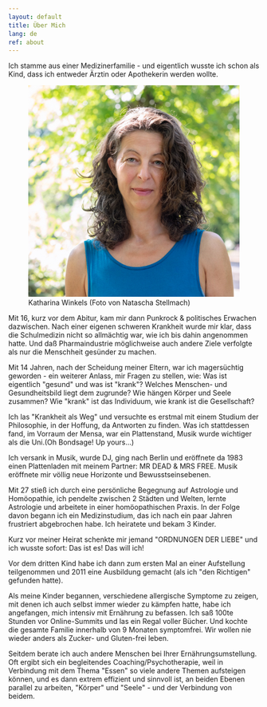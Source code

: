 ```yaml
---
layout: default
title: Über Mich
lang: de
ref: about
---
```

Ich stamme aus einer Medizinerfamilie - und eigentlich wusste ich schon
als Kind, dass ich entweder Ärztin oder Apothekerin werden wollte.

<figure id="portrait">
	<img alt="Portrait Katharina Winkels" src="/img/portrait.jpg">
	<figcaption>Katharina Winkels (Foto von Natascha Stellmach)</figcaption>
</figure>

Mit 16, kurz vor dem Abitur, kam mir dann Punkrock & politisches
Erwachen dazwischen. Nach einer eigenen schweren Krankheit wurde mir klar,
dass die Schulmedizin nicht so allmächtig war, wie ich bis dahin angenommen
hatte. Und daß Pharmaindustrie möglichweise auch andere Ziele verfolgte
als nur die Menschheit gesünder zu machen.

Mit 14 Jahren, nach der Scheidung meiner Eltern, war ich magersüchtig
geworden - ein weiterer Anlass, mir Fragen zu stellen, wie: Was ist
eigentlich "gesund" und was ist "krank"? Welches Menschen- und
Gesundheitsbild liegt dem zugrunde? Wie hängen Körper und Seele
zusammen? Wie "krank" ist das Individuum, wie krank ist die Gesellschaft?

Ich las "Krankheit als Weg" und versuchte es erstmal mit einem Studium
der Philosophie, in der Hoffung, da Antworten zu finden. Was ich
stattdessen fand, im Vorraum der Mensa, war ein Plattenstand, Musik wurde
wichtiger als die Uni.(Oh Bondsage! Up yours...)

Ich versank in Musik, wurde DJ, ging nach Berlin und eröffnete da 1983
einen Plattenladen mit meinem Partner: MR DEAD & MRS FREE. Musik
eröffnete mir völlig neue Horizonte und Bewusstseinsebenen.

Mit 27 stieß ich durch eine persönliche Begegnung auf Astrologie und
Homöopathie, ich pendelte zwischen 2 Städten und Welten, lernte
Astrologie und arbeitete in einer homöopathischen Praxis. In der Folge
davon begann ich ein Medizinstudium, das ich nach ein paar Jahren
frustriert abgebrochen habe. Ich heiratete und bekam 3 Kinder.

Kurz vor meiner Heirat schenkte mir jemand "ORDNUNGEN DER LIEBE" und ich
wusste sofort: Das ist es! Das will ich!

Vor dem dritten Kind habe ich dann zum ersten Mal an einer Aufstellung
teilgenommen und 2011 eine Ausbildung gemacht (als ich "den Richtigen"
gefunden hatte).

Als meine Kinder begannen, verschiedene allergische Symptome zu zeigen,
mit denen ich auch selbst immer wieder zu kämpfen hatte, habe ich
angefangen, mich intensiv mit Ernährung zu befassen. Ich saß 100te
Stunden vor Online-Summits und las ein Regal voller Bücher. Und kochte
die gesamte Familie innerhalb von 9 Monaten symptomfrei. Wir wollen nie
wieder anders als Zucker- und Gluten-frei leben.

Seitdem berate ich auch andere Menschen bei Ihrer Ernährungsumstellung.
Oft ergibt sich ein begleitendes Coaching/Psychotherapie, weil in
Verbindung mit dem Thema "Essen" so viele andere Themen aufsteigen können,
und es dann extrem effizient und sinnvoll ist, an beiden Ebenen parallel
zu arbeiten, "Körper" und "Seele" - und der Verbindung von beidem.
